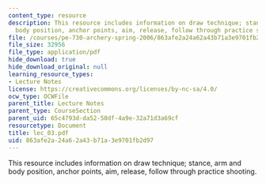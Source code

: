 ```yaml
---
content_type: resource
description: This resource includes information on draw technique; stance, arm and
  body position, anchor points, aim, release, follow through practice shooting.
file: /courses/pe-730-archery-spring-2006/863afe2a24a62a43b71a3e9701fb2d97_lec_03.pdf
file_size: 32956
file_type: application/pdf
hide_download: true
hide_download_original: null
learning_resource_types:
- Lecture Notes
license: https://creativecommons.org/licenses/by-nc-sa/4.0/
ocw_type: OCWFile
parent_title: Lecture Notes
parent_type: CourseSection
parent_uid: 65c4793d-da52-50df-4a9e-32a71d3a69cf
resourcetype: Document
title: lec_03.pdf
uid: 863afe2a-24a6-2a43-b71a-3e9701fb2d97
---
```

This resource includes information on draw technique; stance, arm and body position, anchor points, aim, release, follow through practice shooting.